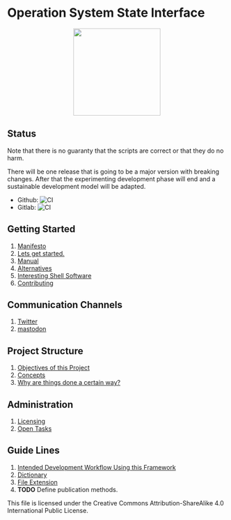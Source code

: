 # Operation System State Interface

<div align="center">
	<img src="http://splitcells.net/net/splitcells/martins/avots/website/images/license.standard/bird_s.banner.jpg" width="200">
	</div>

## Status

Note that there is no guaranty that the scripts are correct or that they do no harm.

There will be one release that is going to be a major version with breaking changes.
After that the experimenting development phase will end and a sustainable development model will be adapted.

* Github: ![CI](https://github.com/splitcells/os.state.interface/workflows/CI/badge.svg?branch=master)
* Gitlab: ![CI](https://gitlab.com/splitcells/net.splitcells.os.state.interface/badges/master/pipeline.svg)

## Getting Started
1. [Manifesto](./doc/manifesto.md)
1. [Lets get started.](./doc/manual/setup.md)
1. [Manual](./doc/manual.md)
1. [Alternatives](./doc/alternatives.md)
1. [Interesting Shell Software](./doc/shell.software.md)
1. [Contributing](doc/process/contribute.md)

## Communication Channels
1. [Twitter](https://twitter.com/splitcells)
1. [mastodon](https://mastodon.host/@splitcells)

## Project Structure
1. [Objectives of this Project](./doc/objectives.md)
1. [Concepts](./doc/concept.md)
1. [Why are things done a certain way?](./doc/reasoning.md)

## Administration
1. [Licensing](doc/licensing.md)
1. [Open Tasks](doc/tasks.md)

## Guide Lines
1. [Intended Development Workflow Using this Framework](doc/process/development.workflow.md)
1. [Dictionary](doc/guide.lines/dictionary.md)
1. [File Extension](doc/guide.lines/file.extensions.md)
1. __TODO__ Define publication methods.

This file is licensed under the Creative Commons Attribution-ShareAlike 4.0 International Public License.
